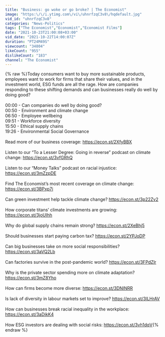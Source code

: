 ```yaml
---
title: "Business: go woke or go broke? | The Economist"
image: "https:\/\/i.ytimg.com\/vi\/uhnrfzqC3v8\/hqdefault.jpg"
vid_id: "uhnrfzqC3v8"
categories: "News-Politics"
tags: ["The Economist","Economist","Economist Films"]
date: "2021-10-23T21:00:08+03:00"
vid_date: "2021-10-22T14:00:07Z"
duration: "PT24M49S"
viewcount: "34804"
likeCount: "955"
dislikeCount: "183"
channel: "The Economist"
---
```

{% raw %}Today consumers want to buy more sustainable products, employees want to work for firms that share their values, and in the investment world, ESG funds are all the rage. How are companies responding to these shifting demands and can businesses really do well by doing good?<br /><br />00:00 - Can companies do well by doing good?<br />00:50 - Environment and climate change<br />06:50 - Employee wellbeing<br />09:51 - Workforce diversity<br />15:50 - Ethical supply chains<br />19:26 - Environmental Social Governance<br /><br />Read more of our business coverage: <a rel="nofollow" target="blank" href="https://econ.st/2XfyBBX">https://econ.st/2XfyBBX</a><br /><br />Listen to our “To a Lesser Degree: Going in reverse” podcast on climate change: <a rel="nofollow" target="blank" href="https://econ.st/3vfGRhQ">https://econ.st/3vfGRhQ</a><br /><br />Listen to our “Money Talks” podcast on racial injustice: <a rel="nofollow" target="blank" href="https://econ.st/3mZzpDE">https://econ.st/3mZzpDE</a><br /><br />Find The Economist’s most recent coverage on climate change: <a rel="nofollow" target="blank" href="https://econ.st/3BPxp7i">https://econ.st/3BPxp7i</a><br /><br />Can green investment help tackle climate change? <a rel="nofollow" target="blank" href="https://econ.st/3p22Zv2">https://econ.st/3p22Zv2</a><br /><br />How corporate titans’ climate investments are growing:  <a rel="nofollow" target="blank" href="https://econ.st/3joUIhh">https://econ.st/3joUIhh</a><br /><br />Why do global supply chains remain strong? <a rel="nofollow" target="blank" href="https://econ.st/2XeBhj5">https://econ.st/2XeBhj5</a><br /><br />Should businesses start paying carbon tax?  <a rel="nofollow" target="blank" href="https://econ.st/2YPJoDP">https://econ.st/2YPJoDP</a><br /><br />Can big businesses take on more social responsibilities?  <a rel="nofollow" target="blank" href="https://econ.st/3aVQ2Lb">https://econ.st/3aVQ2Lb</a><br /><br />Can factories survive in the post-pandemic world? <a rel="nofollow" target="blank" href="https://econ.st/3FPdZlr">https://econ.st/3FPdZlr</a><br /><br />Why is the private sector spending more on climate adaptation? <a rel="nofollow" target="blank" href="https://econ.st/3mZ8Yho">https://econ.st/3mZ8Yho</a><br /><br />How can firms become more diverse: <a rel="nofollow" target="blank" href="https://econ.st/3DNINRR">https://econ.st/3DNINRR</a><br /><br />Is lack of diversity in labour markets set to improve? <a rel="nofollow" target="blank" href="https://econ.st/3lLHrAV">https://econ.st/3lLHrAV</a><br /><br />How can businesses break racial inequality in the workplace: <a rel="nofollow" target="blank" href="https://econ.st/3aDikK4">https://econ.st/3aDikK4</a><br /><br />How ESG investors are dealing with social risks: <a rel="nofollow" target="blank" href="https://econ.st/3vh1dqV">https://econ.st/3vh1dqV</a>{% endraw %}
